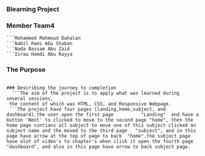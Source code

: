 ### Blearning Project 
### Member Team4
    ```Mohammed Mahmoud Dahalan
    ```Nabil Rami Abu Shaban
    ```Nada Bassam Abu Zaid
    ```Israa Hamdi Abu Rayya
### The Purpose
   ```This is th first project for Coding-Foundations-course

### Describing the journey to completion
     ```The aim of the project is to apply what was learned during several sessions,
    the content of which was HTML, CSS, and Responsive Webpage.
    ```The project have four pages (landing,home,subject, and dashboard).the user open the first page          "Landing"  and have a button 'Next' to clicked to move to the second page "home", then the home page contians all subject to move one of this subject clicked on subject name and the moved to the third page   "subject", and in this page have arrow at the top of page to back  "home".the subject page have alot of video's to chapter's when click it open the fourth page "dashboard", and also in this page have arrow to back subject page.
    
